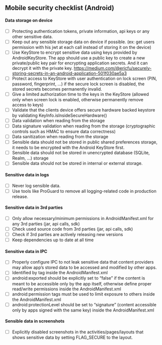 ## Mobile security checklist (Android)

#### Data storage on device
- [ ] Protecting authentication tokens, private information, api keys or any other sensitive data.
- [ ] Keep out any sensible storage data on device if possible. (ex: get users permission with his jwt at each call instead of storing it on the device)
- [ ] Use KeyStore to encrypt sensitive data using keys provided by AndroidKeyStore. The app should use a public key to create a new private/public key pair for encrypting application secrets. And it can decrypt it with the private key. https://medium.com/@ericfu/securely-storing-secrets-in-an-android-application-501f030ae5a3 
- [ ] Protect access to KeyStore with user authentication on lock screen (PIN, password, fingerprint, ...) if the secure lock screen is disabled, the stored secrets becomes permanently invalid.
- [ ] Give a limited authorization time to the keys in the KeyStore (allowed only when screen lock is enabled, otherwise permanently remove access to keys)
- [ ] Validate that the clients device offers secure hardware backed keystore by validating KeyInfo.isInsideSecureHardware()
- [ ] Data validation when reading from the storage
- [ ] Data signature validation when reading from the storage (cryptographic controls such as HMAC to ensure data correctness)
- [ ] Data sanitization when reading from the storage
- [ ] Sensible data should not be stored in public shared preferences storage, it needs to be encrypted with the Android KeyStore first.
- [ ] Sensible data should not be stored in unencrypted database (SQLite, Realm, ...) storage
- [ ] Sensible data should not be stored in internal or external storage.

#### Sensitive data in logs
- [ ] Never log sensible data.
- [ ] Use tools like ProGuard to remove all logging-related code in production release.

#### Sensitive data in 3rd parties
- [ ] Only allow necessary/minimum permissions in AndroidManifest.xml for any 3rd parties (jar, api calls, sdk)
- [ ] Check used source code from 3rd parties (jar, api calls, sdk)
- [ ] Check if 3rd parties are actively releasing new versions
- [ ] Keep dependencies up to date at all time

#### Sensitive data in IPC
- [ ] Properly configure IPC to not leak sensitive data that content providers may allow app’s stored data to be accessed and modified by other apps.
- [ ] Identified by <provider> tag inside the AndroidManifest.xml
- [ ] android:exported should be explicitly set to “false” if the content is
meant to be accessible only by the app itself, otherwise define proper
read/write permissions inside the AndroidManifest.xml
- [ ] android:permission tags must be used to limit exposure to others inside the AndroidManifest.xml
- [ ] android:protectionLevel should be set to “signature” (content accessible only by apps signed with the same key) inside the AndroidManifest.xml

#### Sensible data in screenshots
- [ ] Explicitly disabled screenshots in the activities/pages/layouts that shows sensitive data by setting FLAG_SECURE to the layout.

